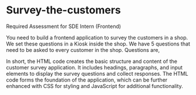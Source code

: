 # Survey-the-customers


Required Assessment for SDE Intern (Frontend) 

You need to build a frontend application to survey the customers in a shop. We set these questions in a Kiosk inside the shop. We have 5 questions that need to be asked to every customer in the shop. Questions are,

In short, the HTML code creates the basic structure and content of the customer survey application. It includes headings, paragraphs, and input elements to display the survey questions and collect responses. The HTML code forms the foundation of the application, which can be further enhanced with CSS for styling and JavaScript for additional functionality.



